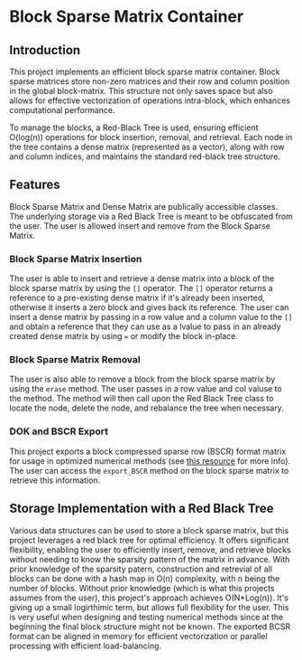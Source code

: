 # Block Sparse Matrix Container

## Introduction

This project implements an efficient block sparse matrix container. Block sparse matrices store non-zero matrices and their row and column position in the global block-matrix. This structure not only saves space but also allows for effective vectorization of operations intra-block, which enhances computational performance.

To manage the blocks, a Red-Black Tree is used, ensuring efficient O(log(n)) operations for block insertion, removal, and retrieval. Each node in the tree contains a dense matrix (represented as a vector), along with row and column indices, and maintains the standard red-black tree structure.

## Features

Block Sparse Matrix and Dense Matrix are publically accessible classes. The underlying storage via a Red Black Tree is meant to be obfuscated from the user. The user is allowed insert and remove from the Block Sparse Matrix.

### Block Sparse Matrix Insertion

The user is able to insert and retrieve a dense matrix into a block of the block sparse matrix by using the `[]` operator. The `[]` operator returns a reference to a pre-existing dense matrix if it's already been inserted, otherwise it inserts a zero block and gives back its reference. The user can insert a dense matrix by passing in a row value and a column value to the `[]` and obtain a reference that they can use as a lvalue to pass in an already created dense matrix by using `=` or modify the block in-place.

### Block Sparse Matrix Removal

The user is also able to remove a block from the block sparse matrix by using the `erase` method. The user passes in a row value and col valuse to the method. The method will then call upon the Red Black Tree class to locate the node, delete the node, and rebalance the tree when necessary.

### DOK and BSCR Export

This project exports a block compressed sparse row (BSCR) format matrix for usage in optimized numerical methods (see [this resource](https://netlib.org/linalg/html_templates/node93.html) for more info). The user can access the `export_BSCR` method on the block sparse matrix to retrieve this information.

## Storage Implementation with a Red Black Tree

Various data structures can be used to store a block sparse matrix, but this project leverages a red black tree for optimal efficiency. It offers significant flexibility, enabling the user to efficiently insert, remove, and retrieve blocks without needing to know the sparsity pattern of the matrix in advance. With prior knowledge of the sparsity patern, construction and retrevial of all blocks can be done with a hash map in O(n) complexity, with n being the number of blocks. Without prior knowledge (which is what this projects assumes from the user), this project's approach achieves O(N\*Log(n)). It's giving up a small logirthimic term, but allows full flexibility for the user. This is very useful when designing and testing numerical methods since at the beginning the final block structure might not be known. The exported BCSR format can be aligned in memory for efficient vectorization or parallel processing with efficient load-balancing.
